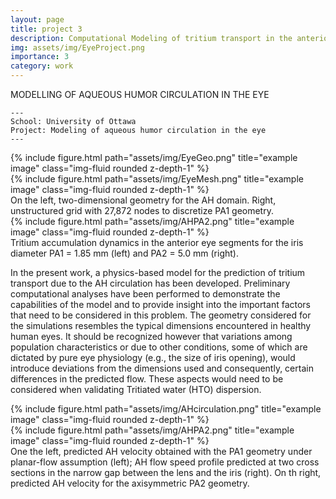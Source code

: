 ```yaml
---
layout: page
title: project 3
description: Computational Modeling of tritium transport in the anterior
img: assets/img/EyeProject.png
importance: 3
category: work
---
```


MODELLING OF AQUEOUS HUMOR CIRCULATION IN THE EYE

    ---
    School: University of Ottawa
    Project: Modeling of aqueous humor circulation in the eye
    ---

<div class="row">
    <div class="col-sm mt-3 mt-md-0">
        {% include figure.html path="assets/img/EyeGeo.png" title="example image" class="img-fluid rounded z-depth-1" %}
    </div>
    <div class="col-sm mt-3 mt-md-0">
        {% include figure.html path="assets/img/EyeMesh.png" title="example image" class="img-fluid rounded z-depth-1" %}
    </div>
</div>
<div class="caption">
     On the left, two-dimensional geometry for the AH domain. Right, unstructured grid with 27,872 nodes to discretize PA1 geometry.
</div>
<div class="row">
    <div class="col-sm mt-3 mt-md-0">
        {% include figure.html path="assets/img/AHPA2.png" title="example image" class="img-fluid rounded z-depth-1" %}
    </div>
</div>
<div class="caption">
    Tritium accumulation dynamics in the anterior eye segments for the iris diameter PA1 = 1.85 mm (left) and PA2 = 5.0 mm (right).
</div>

In the present work, a physics-based model for the prediction of tritium transport due to the AH circulation has been developed. Preliminary computational analyses have been performed to demonstrate the capabilities of the model and to provide insight into the important factors that need to be considered in this problem. The geometry considered for the simulations resembles the typical dimensions encountered in healthy human eyes. It should be recognized however that variations among population characteristics or due to other conditions, some of which are dictated by pure eye physiology (e.g., the size of iris opening), would introduce deviations from the dimensions used and consequently, certain differences in the predicted flow. These aspects would need to be considered when validating Tritiated water (HTO) dispersion.


<div class="row justify-content-sm-center">
    <div class="col-sm-8 mt-3 mt-md-0">
        {% include figure.html path="assets/img/AHcirculation.png" title="example image" class="img-fluid rounded z-depth-1" %}
    </div>
    <div class="col-sm-4 mt-3 mt-md-0">
        {% include figure.html path="assets/img/AHPA2.png" title="example image" class="img-fluid rounded z-depth-1" %}
    </div>
</div>
<div class="caption">
     One the left, predicted AH velocity obtained with the PA1 geometry under planar-flow assumption (left); AH flow speed profile predicted at two cross sections in the narrow gap between the lens and the iris (right). On th right, predicted AH velocity for the axisymmetric PA2 geometry.
</div>





